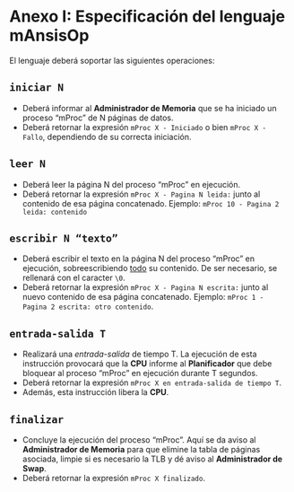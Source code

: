 # Anexo I: Especificación del lenguaje mAnsisOp

El lenguaje deberá soportar las siguientes operaciones:

## `iniciar N`

- Deberá informar al **Administrador de Memoria** que se ha iniciado un proceso “mProc” de N páginas de datos.
- Deberá retornar la expresión `mProc X - Iniciado` o bien `mProc X - Fallo`, dependiendo de su correcta iniciación.

## `leer N`

- Deberá leer la página N del proceso “mProc” en ejecución.
- Deberá retornar la expresión `mProc X - Pagina N leida:` junto al contenido de esa página concatenado. Ejemplo: `mProc 10 - Pagina 2 leida: contenido`

## `escribir N “texto”`

- Deberá escribir el texto en la página N del proceso “mProc” en ejecución, sobreescribiendo <u>todo</u> su contenido. De ser necesario, se rellenará con el caracter `\0`. 
- Deberá retornar la expresión `mProc X - Pagina N escrita:` junto al nuevo contenido de esa página concatenado. Ejemplo: `mProc 1 - Pagina 2 escrita: otro contenido`.

## `entrada-salida T`

- Realizará una *entrada-salida* de tiempo T. La ejecución de esta instrucción provocará que la **CPU** informe al **Planificador** que debe bloquear al proceso “mProc” en ejecución durante T segundos.
- Deberá retornar la expresión `mProc X en entrada-salida de tiempo T`.
- Además, esta instrucción libera la **CPU**.

## `finalizar`

- Concluye la ejecución del proceso “mProc”. Aquí se da aviso al **Administrador de Memoria** para que elimine la tabla de páginas asociada, limpie si es necesario la TLB y dé aviso al **Administrador de Swap**.
- Deberá retornar la expresión `mProc X finalizado`.
